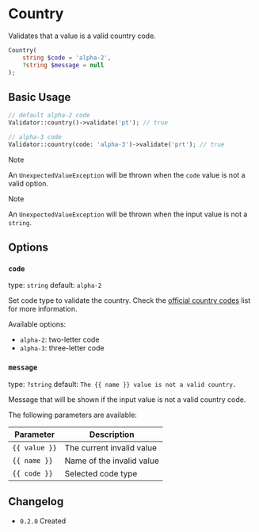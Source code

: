 # Country

Validates that a value is a valid country code.

```php
Country(
    string $code = 'alpha-2',
    ?string $message = null
);
```

## Basic Usage

```php
// default alpha-2 code
Validator::country()->validate('pt'); // true

// alpha-3 code
Validator::country(code: 'alpha-3')->validate('prt'); // true
```

> [!NOTE]
> An `UnexpectedValueException` will be thrown when the `code` value is not a valid option.

> [!NOTE]
> An `UnexpectedValueException` will be thrown when the input value is not a `string`.

## Options

### `code`

type: `string` default: `alpha-2`

Set code type to validate the country. 
Check the [official country codes](https://en.wikipedia.org/wiki/ISO_3166-1#Current_codes) list for more information.

Available options:

- `alpha-2`: two-letter code
- `alpha-3`: three-letter code

### `message`

type: `?string` default: `The {{ name }} value is not a valid country.`

Message that will be shown if the input value is not a valid country code.

The following parameters are available:

| Parameter     | Description               |
|---------------|---------------------------|
| `{{ value }}` | The current invalid value |
| `{{ name }}`  | Name of the invalid value |
| `{{ code }}`  | Selected code type        |

## Changelog

- `0.2.0` Created